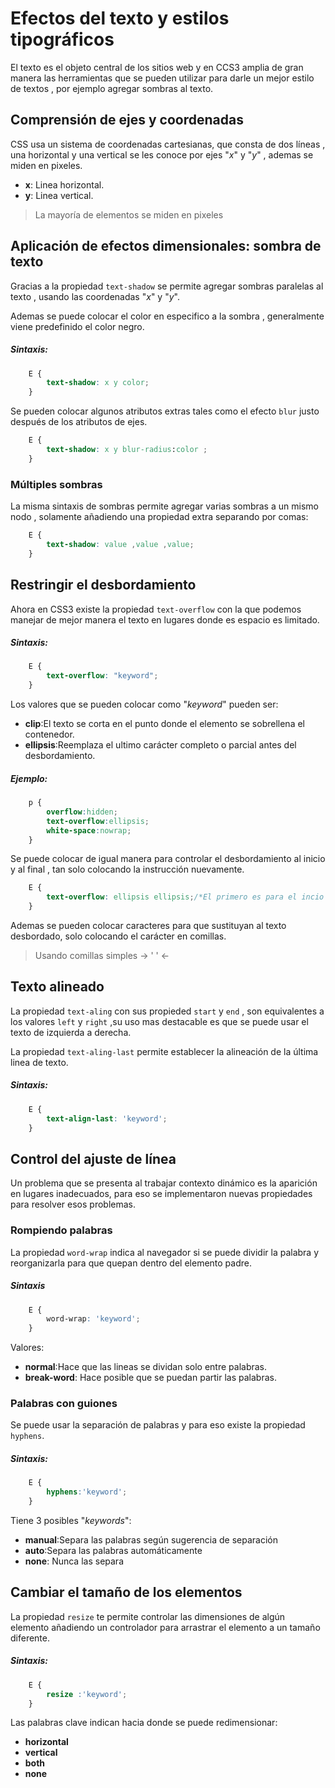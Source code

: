 # Efectos del texto y estilos tipográficos 
El texto es el objeto central de los sitios web y en CCS3 amplia de gran manera las herramientas que se pueden utilizar para darle un mejor estilo de textos , por ejemplo agregar sombras al texto.

## Comprensión de ejes y coordenadas
CSS usa un sistema de coordenadas cartesianas, que consta de dos líneas , una horizontal y una vertical se les conoce por ejes "*x*" y "*y*" , ademas se miden en pixeles.
*   **x**: Linea horizontal.
*   **y**: Linea vertical.

>La mayoría de elementos se miden en pixeles

## Aplicación de efectos dimensionales: sombra de texto
Gracias a la propiedad `text-shadow` se permite agregar sombras paralelas al texto , usando las coordenadas "*x*" y "*y*".

Ademas se puede colocar el color en especifico a la sombra , generalmente viene predefinido el color negro.
##### Sintaxis:
```css
    E {
        text-shadow: x y color;
    }
```
Se pueden colocar algunos atributos extras tales como el efecto `blur` justo después de los atributos de ejes.
```css
    E {
        text-shadow: x y blur-radius:color ;
    }
```
### Múltiples sombras
La misma sintaxis de sombras permite agregar varias sombras a un mismo nodo , solamente añadiendo una propiedad extra separando por comas:
```css
    E {
        text-shadow: value ,value ,value;
    }
```

## Restringir el desbordamiento
Ahora en CSS3 existe la propiedad `text-overflow` con la que podemos manejar de mejor manera el texto en lugares donde es espacio es limitado.

##### Sintaxis:
```css
    E {
        text-overflow: "keyword";
    }
```
Los valores que se pueden colocar como "*keyword*" pueden ser:
*   **clip**:El texto se corta en el punto donde el elemento se sobrellena el contenedor.
*   **ellipsis**:Reemplaza el ultimo carácter completo o parcial antes del desbordamiento.

##### Ejemplo:
```css
    p {
        overflow:hidden;
        text-overflow:ellipsis;
        white-space:nowrap;
    }
```
Se puede colocar de igual manera para controlar el desbordamiento al inicio y al final , tan solo colocando la instrucción nuevamente.
```css
    E {
        text-overflow: ellipsis ellipsis;/*El primero es para el incio y el segundo es para el final*/
    }
```
Ademas se pueden colocar caracteres para que sustituyan al texto desbordado, solo colocando el carácter en comillas.

>Usando comillas simples  -> ' ' <- 
>

## Texto alineado
La propiedad `text-aling` con sus propieded `start` y `end` , son equivalentes a los valores `left` y `right` ,su uso mas destacable es que se puede usar el texto de izquierda a derecha.

La propiedad `text-aling-last` permite establecer la alineación de la última linea de texto.
##### Sintaxis:
```css
    E {
        text-align-last: 'keyword';
    }
```
## Control del ajuste de línea
Un problema que se presenta al trabajar contexto dinámico es la aparición en lugares inadecuados, para eso se implementaron nuevas propiedades para resolver esos problemas.

### Rompiendo palabras
La propiedad `word-wrap` indica al navegador si se puede dividir la palabra y reorganizarla para que quepan dentro del elemento padre.
##### Sintaxis
```css
    E {
        word-wrap: 'keyword';
    }
```
Valores:
*   **normal**:Hace que las lineas se dividan solo entre palabras.
*   **break-word**: Hace posible que se puedan partir las palabras.

### Palabras con guiones
Se puede usar la separación de palabras y para eso existe la propiedad `hyphens`.
##### Sintaxis:
```css
    E {
        hyphens:'keyword';
    }
```
Tiene 3 posibles "*keywords*":
*   **manual**:Separa las palabras según sugerencia de separación
*   **auto**:Separa las palabras automáticamente
*   **none**: Nunca las separa

## Cambiar el tamaño de los elementos
La propiedad `resize` te permite controlar las dimensiones de algún elemento añadiendo un controlador para arrastrar el elemento a un tamaño diferente.
##### Sintaxis:
```css
    E {
        resize :'keyword';
    }
```
Las palabras clave indican hacia donde se puede redimensionar:
*   **horizontal**
*   **vertical**
*   **both**
*   **none**

